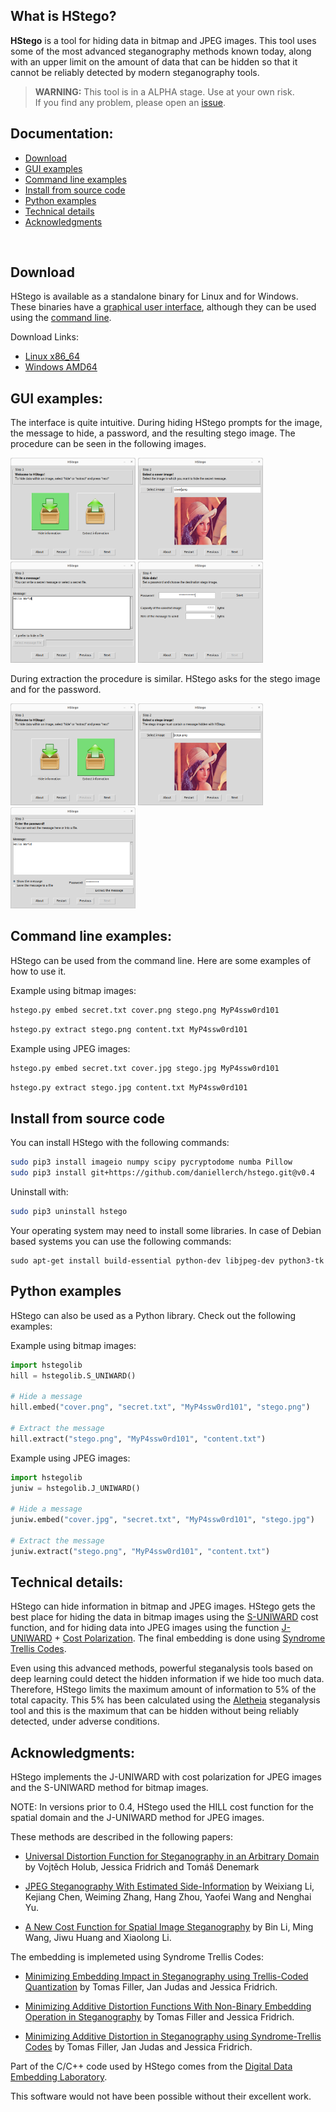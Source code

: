 ## What is HStego?


**HStego** is a tool for hiding data in bitmap and JPEG images.
This tool uses some of the most advanced steganography methods known today, along with an upper limit on the amount of data that can be hidden so that it cannot be reliably detected by modern steganography tools.


> **WARNING:** This tool is in a ALPHA stage. Use at your own risk. <br>
> If you find any problem, please open an [issue](https://github.com/daniellerch/hstego/issues).



## Documentation:
- [Download](#download)
- [GUI examples](#gui-examples)
- [Command line examples](#command-line-examples)
- [Install from source code](#install)
- [Python examples](#python-examples)
- [Technical details](#technical-details)
- [Acknowledgments](#acknowledgments)
<br>


## Download

HStego is available as a standalone binary for Linux and for Windows. These 
binaries have a [graphical user interface](#gui-examples), although they can 
be used using the 
[command line](#command-line-examples).

Download Links:
- [Linux x86\_64](https://drive.google.com/file/d/106tIP5dC68Z3_kJsa8jyMBSUKJM5u_jP/view?usp=sharing)
- [Windows AMD64](https://drive.google.com/file/d/1tKpip-G_6my3g5ki0sVyq3ptVk_9eDLv/view?usp=sharing)



## GUI examples:

The interface is quite intuitive. During hiding HStego prompts for the image, 
the message to hide, a password, and the resulting stego image. The procedure 
can be seen in the following images.

<p float="left">
   <img src='images/hstego-1H.png' width='200'/>
   <img src='images/hstego-2H.png' width='200'/>
   <img src='images/hstego-3H.png' width='200'/>
   <img src='images/hstego-4H.png' width='200'/>
</p>

During extraction the procedure is similar. HStego asks for the stego image 
and for the password.

<p float="left">
   <img src='images/hstego-1E.png' width='200'/>
   <img src='images/hstego-2E.png' width='200'/>
   <img src='images/hstego-3E.png' width='200'/>
</p>


## Command line examples:

HStego can be used from the command line. Here are some examples of how to use it.


Example using bitmap images:

```bash
hstego.py embed secret.txt cover.png stego.png MyP4ssw0rd101
```

```bash
hstego.py extract stego.png content.txt MyP4ssw0rd101
```



Example using JPEG images:

```bash
hstego.py embed secret.txt cover.jpg stego.jpg MyP4ssw0rd101
```

```bash
hstego.py extract stego.jpg content.txt MyP4ssw0rd101
```


## Install from source code

You can install HStego with the following commands:
```bash 
sudo pip3 install imageio numpy scipy pycryptodome numba Pillow
sudo pip3 install git+https://github.com/daniellerch/hstego.git@v0.4
```

Uninstall with:
```bash 
sudo pip3 uninstall hstego
```

Your operating system may need to install some libraries. In case of Debian based systems you can use the following commands:

```base
sudo apt-get install build-essential python-dev libjpeg-dev python3-tk
```




## Python examples

HStego can also be used as a Python library. Check out the following examples:

Example using bitmap images:

```python
import hstegolib
hill = hstegolib.S_UNIWARD()

# Hide a message
hill.embed("cover.png", "secret.txt", "MyP4ssw0rd101", "stego.png")

# Extract the message
hill.extract("stego.png", "MyP4ssw0rd101", "content.txt")
```


Example using JPEG images:

```python
import hstegolib
juniw = hstegolib.J_UNIWARD()

# Hide a message
juniw.embed("cover.jpg", "secret.txt", "MyP4ssw0rd101", "stego.jpg")

# Extract the message
juniw.extract("stego.png", "MyP4ssw0rd101", "content.txt")
```


## Technical details:

HStego can hide information in bitmap and JPEG images. HStego gets the best 
place for hiding the data in bitmap images using the [S-UNIWARD](#acknowledgments) 
cost function, and for hiding data into JPEG images using the function 
[J-UNIWARD](#acknowledgments) + [Cost Polarization](#acknowledgments). The final embedding is done using 
[Syndrome Trellis Codes](#acknowledgments). 

Even using this advanced methods, powerful steganalysis tools based on 
deep learning could detect the hidden information if we hide too much data.
Therefore, HStego limits the maximum amount of information to 5% of the total 
capacity. This 5% has been calculated using the 
[Aletheia](https://github.com/daniellerch/aletheia) steganalysis tool and 
this is the maximum that can be hidden without being reliably detected, under
adverse conditions.



## Acknowledgments:

HStego implements the J-UNIWARD with cost polarization for JPEG images and the 
S-UNIWARD method for bitmap images. 

NOTE: In versions prior to 0.4, HStego used the HILL cost function for the 
spatial domain and the J-UNIWARD method for JPEG images.


These methods are described in the following papers:



- [Universal Distortion Function for Steganography in an Arbitrary Domain](https://doi.org/10.1186/1687-417X-2014-1) by Vojtěch Holub, Jessica Fridrich and Tomáš Denemark

- [JPEG Steganography With Estimated Side-Information](https://ieeexplore.ieee.org/document/8746719) by Weixiang Li, Kejiang Chen, Weiming Zhang, Hang Zhou, Yaofei Wang and Nenghai Yu.

- [A New Cost Function for Spatial Image Steganography](https://doi.org/10.1109/ICIP.2014.7025854) by Bin Li, Ming Wang, Jiwu Huang and Xiaolong Li.


The embedding is implemeted using Syndrome Trellis Codes:

- [Minimizing Embedding Impact in Steganography using Trellis-Coded Quantization](https://doi.org/10.1117/12.838002) by Tomas Filler, Jan Judas and Jessica Fridrich.

- [Minimizing Additive Distortion Functions With Non-Binary Embedding Operation in Steganography](https://doi.org/10.1109/WIFS.2010.5711444) by Tomas Filler and Jessica Fridrich.

- [Minimizing Additive Distortion in Steganography using Syndrome-Trellis Codes](https://doi.org/10.1109/TIFS.2011.2134094) by Tomas Filler, Jan Judas and Jessica Fridrich.


Part of the C/C++ code used by HStego comes from the [Digital Data Embedding Laboratory](http://dde.binghamton.edu/download/).

This software would not have been possible without their excellent work.





